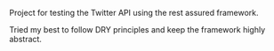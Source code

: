 Project for testing the Twitter API using the rest assured framework.

Tried my best to follow DRY principles and keep the framework highly abstract.


